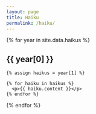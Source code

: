 ```yaml
---
layout: page
title: Haiku
permalink: /haiku/
---
```


<div>
  {% for year in site.data.haikus %}
    <h2>{{ year[0] }}</h2>

    {% assign haikus = year[1] %}

    {% for haiku in haikus %}
      <p>{{ haiku.content }}</p>
    {% endfor %}
  {% endfor %}
</div>
